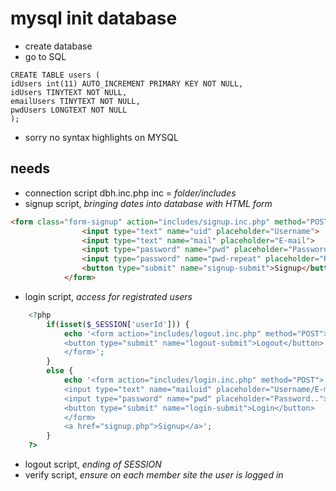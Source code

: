 # mysql init database

- create database 
- go to SQL

```mysql
CREATE TABLE users (
idUsers int(11) AUTO_INCREMENT PRIMARY KEY NOT NULL,
idUsers TINYTEXT NOT NULL,
emailUsers TINYTEXT NOT NULL,
pwdUsers LONGTEXT NOT NULL
);
```
- sorry no syntax highlights on MYSQL

## needs

- connection script dbh.inc.php inc = *folder/includes*
- signup script, *bringing dates into database with HTML form*
```HTML
<form class="form-signup" action="includes/signup.inc.php" method="POST">
                <input type="text" name="uid" placeholder="Username">
                <input type="text" name="mail" placeholder="E-mail">
                <input type="password" name="pwd" placeholder="Password">
                <input type="password" name="pwd-repeat" placeholder="Repeat password">
                <button type="submit" name="signup-submit">Signup</button>
            </form>
```
- login script, *access for registrated users*
```PHP
    <?php
        if(isset($_SESSION['userId'])) {
            echo '<form action="includes/logout.inc.php" method="POST">
            <button type="submit" name="logout-submit">Logout</button>
            </form>';
        }
        else {
            echo '<form action="includes/login.inc.php" method="POST">
            <input type="text" name="mailuid" placeholder="Username/E-mail..">
            <input type="password" name="pwd" placeholder="Password..">
            <button type="submit" name="login-submit">Login</button>
            </form>
            <a href="signup.php">Signup</a>';
        }
    ?>
```
- logout script, *ending of SESSION*
- verify script, *ensure on each member site the user is logged in*





